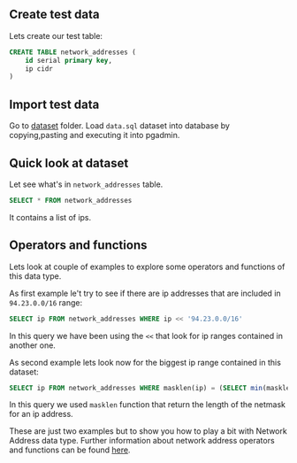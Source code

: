 
## Create test data

Lets create our test table:

```sql
CREATE TABLE network_addresses (
    id serial primary key,
    ip cidr
)
```
## Import test data

Go to [dataset](../) folder.
Load `data.sql` dataset into database by copying,pasting and executing it into pgadmin.

## Quick look at dataset

Let see what's in `network_addresses` table.

```sql
SELECT * FROM network_addresses
```

It contains a list of ips.

## Operators and functions

Lets look at couple of examples to explore some operators and functions of this data type.

As first example le't try to see if there are ip addresses that are included in `94.23.0.0/16` range:

```sql
SELECT ip FROM network_addresses WHERE ip << '94.23.0.0/16'
```
In this query we have been using the `<<` that look for ip ranges contained in another one.


As second example lets look now for the biggest ip range contained in this dataset:

```sql
SELECT ip FROM network_addresses WHERE masklen(ip) = (SELECT min(masklen(ip)) FROM network_addresses);
```

In this query we used `masklen` function that return the length of the netmask for an ip address. 

These are just two examples but to show you how to play a bit with Network Address data type. Further information about network address operators and functions can be found [here](https://www.postgresql.org/docs/13/functions-net.html).
